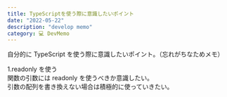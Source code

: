 ```yaml
---
title: TypeScriptを使う際に意識したいポイント
date: "2022-05-22"
description: "develop memo"
category: 💻 DevMemo
---
```


自分的に TypeScript を使う際に意識したいポイント。（忘れがちなためメモ）

1.readonly を使う  
関数の引数には readonly を使うべきか意識したい。  
引数の配列を書き換えない場合は積極的に使っていきたい。
